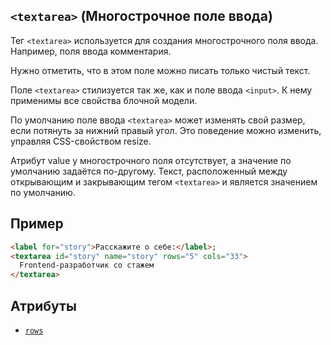 ## `<textarea>` (Многострочное поле ввода)

Тег `<textarea>` используется для создания многострочного поля ввода. Например, поля ввода комментария.

Нужно отметить, что в этом поле можно писать только чистый текст.

Поле `<textarea>` стилизуется так же, как и поле ввода `<input>`. К нему применимы все свойства блочной модели.

По умолчанию поле ввода `<textarea>` может изменять свой размер, если потянуть за нижний правый угол. Это поведение можно изменить, управляя CSS-свойством resize.

Атрибут value у многострочного поля отсутствует, а значение по умолчанию задаётся по-другому. Текст, расположенный между открывающим и закрывающим тегом `<textarea>` и является значением по умолчанию.

## Пример

```html
<label for="story">Расскажите о себе:</label>;
<textarea id="story" name="story" rows="5" cols="33">
  Frontend-разработчик со стажем
</textarea>
```

## Атрибуты

- [`rows`](<../ATTRIBUTES FORM/rows (КОЛИЧЕСТВО СТРОК TEXTAREA).md>)
